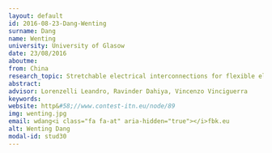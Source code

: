 ```yaml
---
layout: default 
id: 2016-08-23-Dang-Wenting
surname: Dang
name: Wenting
university: University of Glasow
date: 23/08/2016
aboutme: 
from: China
research_topic: Stretchable electrical interconnections for flexible electronics
abstract: 
advisor: Lorenzelli Leandro, Ravinder Dahiya, Vincenzo Vinciguerra
keywords: 
website: http&#58;//www.contest-itn.eu/node/89
img: wenting.jpg
email: wdang<i class="fa fa-at" aria-hidden="true"></i>fbk.eu
alt: Wenting Dang
modal-id: stud30
---
```

